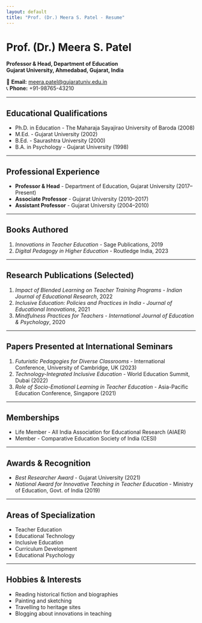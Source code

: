 ```yaml
---
layout: default
title: "Prof. (Dr.) Meera S. Patel - Resume"
---
```


# Prof. (Dr.) Meera S. Patel  
**Professor & Head, Department of Education**  
**Gujarat University, Ahmedabad, Gujarat, India**  

📧 **Email:** meera.patel@gujaratuniv.edu.in  
📞 **Phone:** +91-98765-43210  

---

## Educational Qualifications
- Ph.D. in Education - The Maharaja Sayajirao University of Baroda (2008)  
- M.Ed. - Gujarat University (2002)  
- B.Ed. - Saurashtra University (2000)  
- B.A. in Psychology - Gujarat University (1998)  

---

## Professional Experience
- **Professor & Head** - Department of Education, Gujarat University (2017–Present)  
- **Associate Professor** - Gujarat University (2010–2017)  
- **Assistant Professor** - Gujarat University (2004–2010)  

---

## Books Authored
1. *Innovations in Teacher Education* - Sage Publications, 2019  
2. *Digital Pedagogy in Higher Education* - Routledge India, 2023  

---

## Research Publications (Selected)
1. *Impact of Blended Learning on Teacher Training Programs* - *Indian Journal of Educational Research*, 2022  
2. *Inclusive Education: Policies and Practices in India* - *Journal of Educational Innovations*, 2021  
3. *Mindfulness Practices for Teachers* - *International Journal of Education & Psychology*, 2020  

---

## Papers Presented at International Seminars
1. *Futuristic Pedagogies for Diverse Classrooms* - International Conference, University of Cambridge, UK (2023)  
2. *Technology-Integrated Inclusive Education* - World Education Summit, Dubai (2022)  
3. *Role of Socio-Emotional Learning in Teacher Education* - Asia-Pacific Education Conference, Singapore (2021)  

---

## Memberships
- Life Member - All India Association for Educational Research (AIAER)  
- Member - Comparative Education Society of India (CESI)  

---

## Awards & Recognition
- *Best Researcher Award* - Gujarat University (2021)  
- *National Award for Innovative Teaching in Teacher Education* - Ministry of Education, Govt. of India (2019)  

---

## Areas of Specialization
- Teacher Education  
- Educational Technology  
- Inclusive Education  
- Curriculum Development  
- Educational Psychology  

---

## Hobbies & Interests
- Reading historical fiction and biographies  
- Painting and sketching  
- Travelling to heritage sites  
- Blogging about innovations in teaching  
